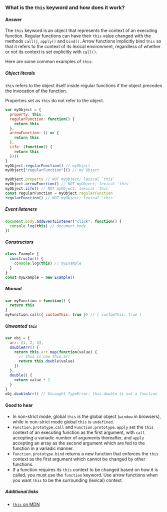 ### What is the `this` keyword and how does it work?

#### Answer

The `this` keyword is an object that represents the context of an executing function. Regular functions can have their `this` value changed with the methods `call()`, `apply()` and `bind()`. Arrow functions implicitly bind `this` so that it refers to the context of its lexical environment, regardless of whether or not its context is set explicitly with `call()`.

Here are some common examples of `this`:

##### Object literals

`this` refers to the object itself inside regular functions if the object precedes the invocation of the function.

Properties set as `this` do not refer to the object.

```js
var myObject = {
  property: this,
  regularFunction: function() {
    return this
  },
  arrowFunction: () => {
    return this
  },
  iife: (function() {
    return this
  })()
}
myObject.regularFunction() // myObject
myObject["regularFunction"]() // my Object

myObject.property // NOT myObject; lexical `this`
myObject.arrowFunction() // NOT myObject; lexical `this`
myObject.iife() // NOT myObject; lexical `this`
const regularFunction = myObject.regularFunction
regularFunction() // NOT myObject; lexical `this`
```

##### Event listeners

```js
document.body.addEventListener("click", function() {
  console.log(this) // document.body
})
```

##### Constructors

```js
class Example {
  constructor() {
    console.log(this) // myExample
  }
}
const myExample = new Example()
```

##### Manual

```js
var myFunction = function() {
  return this
}
myFunction.call({ customThis: true }) // { customThis: true }
```

##### Unwanted `this`

```js
var obj = {
  arr: [1, 2, 3],
  doubleArr() {
    return this.arr.map(function(value) {
      // this is now this.arr
      return this.double(value)
    })
  },
  double() {
    return value * 2
  }
}
obj.doubleArr() // Uncaught TypeError: this.double is not a function
```

#### Good to hear

* In non-strict mode, global `this` is the global object (`window` in browsers), while in non-strict mode global `this` is `undefined`.
* `Function.prototype.call` and `Function.prototype.apply` set the `this` context of an executing function as the first argument, with `call` accepting a variadic number of arguments thereafter, and `apply` accepting an array as the second argument which are fed to the function in a variadic manner.
* `Function.prototype.bind` returns a new function that enforces the `this` context as the first argument which cannot be changed by other functions.
* If a function requires its `this` context to be changed based on how it is called, you must use the `function` keyword. Use arrow functions when you want `this` to be the surrounding (lexical) context.

##### Additional links

* [`this` on MDN](https://developer.mozilla.org/en-US/docs/Web/JavaScript/Reference/Operators/this)

<!-- tags: (javascript) -->

<!-- expertise: (2) -->
